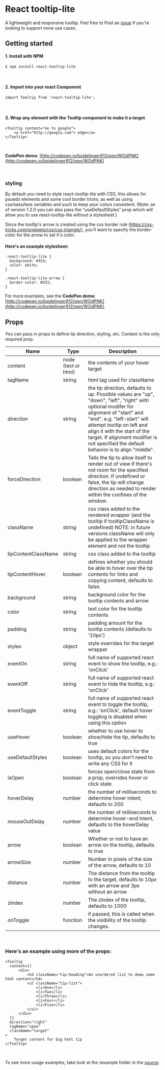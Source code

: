 # React tooltip-lite

A lightweight and responsive tooltip. Feel free to Post an [issue](https://github.com/bsidelinger912/react-tooltip-lite/issues) if you're looking to support more use cases.

## Getting started

#### 1. Install with NPM
```
$ npm install react-tooltip-lite
```
<br />

#### 2. Import into your react Component
```
import Tooltip from 'react-tooltip-lite';
```
<br />

#### 3. Wrap any element with the Tooltip component to make it a target
```
<Tooltip content="Go to google">
    <a href="http://google.com"> edge</a>
</Tooltip>
```

<br />

**CodePen demo**: [http://codepen.io/bsidelinger912/pen/WOdPNK](http://codepen.io/bsidelinger912/pen/WOdPNK)

<br />

### styling
By default you need to style react-tooltip-lite with CSS, this allows for psuedo elements and some cool border tricks, as well as using css/sass/less variables and such to keep your colors consistent. (Note: as of version 1.2.0 you can also pass the "useDefaultStyles" prop which will allow you to use react-tooltip-lite without a stylesheet.)  

Since the tooltip's arrow is created using the css border rule (https://css-tricks.com/snippets/css/css-triangle/), you'll want to specify the border-color for the arrow to set it's color. 

#### Here's an example stylesheet:

```
.react-tooltip-lite {
  background: #333;
  color: white;
}

.react-tooltip-lite-arrow {
  border-color: #333;
}
```
For more examples, see the **CodePen demo**: [http://codepen.io/bsidelinger912/pen/WOdPNK](http://codepen.io/bsidelinger912/pen/WOdPNK).

## Props
You can pass in props to define tip direction, styling, etc.  Content is the only required prop.

<table style="width: 100%">
  <thead>
    <tr>
      <th>Name</th>
      <th>Type</th>
      <th>Description</th>
    </tr>
  </thead>
  <tbody>
    <tr>
      <td>content</td>
      <td>node (text or html)</td>
      <td>the contents of your hover target</td>
    </tr>
    <tr>
      <td>tagName</td>
      <td>string</td>
      <td>html tag used for className</td>
    </tr>
    <tr>
      <td>direction</td>
      <td>string</td>
      <td>the tip direction, defaults to up.   Possible values are "up", "down", "left", "right" with optional modifer for alignment of "start" and "end".    e.g. "left-start" will attempt tooltip on left and align it with the start of the target.   If alignment modifier is not specified the default behavior is to align "middle".</td>
    </tr>
    <tr>
      <td>forceDirection</td>
      <td>boolean</td>
      <td>Tells the tip to allow itself to render out of view if there's not room for the specified direction.  If undefined or false, the tip will change direction as needed to render within the confines of the window.</td>
    </tr>
    <tr>
      <td>className</td>
      <td>string</td>
      <td>
        css class added to the rendered wrapper (and the tooltip if tooltipClassName is undefined)
        NOTE: in future versions className will only be applied to the wrapper element and not the tooltip
      </td>
    </tr>
    <tr>
      <td>tipContentClassName</td>
      <td>string</td>
      <td>css class added to the tooltip</td>
    </tr>
    <tr>
      <td>tipContentHover</td>
      <td>boolean</td>
      <td>defines whether you should be able to hover over the tip contents for links and copying content,
        defaults to false.</a>
    </tr>
    <tr>
      <td>background</td>
      <td>string</td>
      <td>background color for the tooltip contents and arrow</td>
    </tr>
    <tr>
      <td>color</td>
      <td>string</td>
      <td>text color for the tooltip contents</td>
    </tr>
    <tr>
      <td>padding</td>
      <td>string</td>
      <td>padding amount for the tooltip contents (defaults to '10px')</td>
    </tr>
    <tr>
      <td>styles</td>
      <td>object</td>
      <td>style overrides for the target wrapper</td>
    </tr>
    <tr>
      <td>eventOn</td>
      <td>string</td>
      <td>full name of supported react event to show the tooltip, e.g.: 'onClick'</td>
    </tr>
    <tr>
      <td>eventOff</td>
      <td>string</td>
      <td>full name of supported react event to hide the tooltip, e.g.: 'onClick'</td>
    </tr>
    <tr>
      <td>eventToggle</td>
      <td>string</td>
      <td>full name of supported react event to toggle the tooltip, e.g.: 'onClick', default hover toggling is disabled when using this option</td>
    </tr>
    <tr>
      <td>useHover</td>
      <td>boolean</td>
      <td>whether to use hover to show/hide the tip, defaults to true</td>
    </tr>
    <tr>
      <td>useDefaultStyles</td>
      <td>boolean</td>
      <td>uses default colors for the tooltip, so you don't need to write any CSS for it</td>
    </tr>
    <tr>
      <td>isOpen</td>
      <td>boolean</td>
      <td>forces open/close state from a prop, overrides hover or click state</td>
    </tr>
    <tr>
      <td>hoverDelay</td>
      <td>number</td>
      <td>the number of milliseconds to determine hover intent, defaults to 200</td>
    </tr>
    <tr>
      <td>mouseOutDelay</td>
      <td>number</td>
      <td>the number of milliseconds to determine hover-end intent, defaults to the hoverDelay value</td>
    </tr>
    <tr>
      <td>arrow</td>
      <td>boolean</td>
      <td>Whether or not to have an arrow on the tooltip, defaults to true</td>
    </tr>
    <tr>
      <td>arrowSize</td>
      <td>number</td>
      <td>Number in pixels of the size of the arrow, defaults to 10</td>
    </tr>
    <tr>
      <td>distance</td>
      <td>number</td>
      <td>The distance from the tooltip to the target, defaults to 10px with an arrow and 3px without an arrow</td>
    </tr>
    <tr>
      <td>zIndex</td>
      <td>number</td>
      <td>The zIndex of the tooltip, defaults to 1000</td>
    </tr>
    <tr>
      <td>onToggle</td>
      <td>function</td>
      <td>if passed, this is called when the visibility of the tooltip changes.</td>
    </tr>
  </tbody>
</table>
<br />

### Here's an example using more of the props:

```
<Tooltip
  content={(
      <div>
          <h4 className="tip-heading">An unordered list to demo some html content</h4>
          <ul className="tip-list">
              <li>One</li>
              <li>Two</li>
              <li>Three</li>
              <li>Four</li>
              <li>Five</li>
          </ul>
      </div>
  )}
  direction="right"
  tagName="span"
  className="target"
>
    Target content for big html tip
</Tooltip>
```

<br />

To see more usage examples, take look at the /example folder in the [source](https://github.com/bsidelinger912/react-tooltip-lite).
